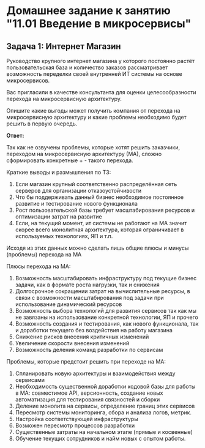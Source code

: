 # Домашнее задание к занятию "11.01 Введение в микросервисы"

## Задача 1: Интернет Магазин

Руководство крупного интернет магазина у которого постоянно растёт пользовательская база и количество заказов рассматривает возможность переделки своей внутренней ИТ системы на основе микросервисов. 

Вас пригласили в качестве консультанта для оценки целесообразности перехода на микросервисную архитектуру. 

Опишите какие выгоды может получить компания от перехода на микросервисную архитектуру и какие проблемы необходимо будет решить в первую очередь.

**Ответ:**

Так как не озвучены проблемы, которые хотят решить заказчики, переходом на микросервисную архитектуру (МА), сложно сформировать конкретные + - такого перехода. 

Краткие выводы и размышления по ТЗ:

1.	Если магазин крупный соответственно распределённая сеть серверов для организации отказоустойчивости
2.	Что бы поддерживать данный бизнес необходимое постоянное развитие и тестирование нового функционала
3.	Рост пользовательской базы требует масштабирования ресурсов и оптимизации затрат на развитие
4.	Если, на текущий момент, ит системы не работают на МА значит скорее всего монолитная архитектура, которая ограничивает в используемых технологиях, ЯП и т.п.

Исходя из этих данных можно сделать лишь общие плюсы и минусы (проблемы) перехода на МА

Плюсы перехода на МА:

1.    Возможность масштабировать инфраструктуру под текущие бизнес задачи, как в формате роста нагрузки, так и снижения 
2.    Долгосрочное сокращении затрат на вычислительные ресурсы, в связи с возможности масштабирования под задачи при использование динамический ресурсов 
3.    Возможность выбора технологий для развития сервисов так как мы не завязаны на использование конкретной технологии, ЯП и прочего
4.    Возможность создания и тестирования, как нового функционала, так и доработки текущего без воздействия на работу магазина
5.    Снижение рисков внесения критичных изменений 
6.    Увеличение скорости внесения изменений 
7.    Возможность деления команд разработки по сервисам

Проблемы, которые предстоит решить при переходе на МА:

1.    Спланировать новую архитектуры и взаимодействия между сервисами
2.    Необходимость существенной доработки кодовой базы для работы в МА:  совместимое API, версионность, создание новых автоматизация для тестирования связностей и сборки 
3.    Деление монолита на сервисы, определение границ этих сервисов
4.    Пересмотр системы мониторинга, сбора и анализа логов, метрик. 
5.    Настройка соответствующей инфраструктуры 
6.    Возможен пересмотр процессов разработки 
7.    Существенные затраты на начальном этапе (прямые и косвенные)
8.    Обучение текущих сотрудников и найм новых с опытом работы.
